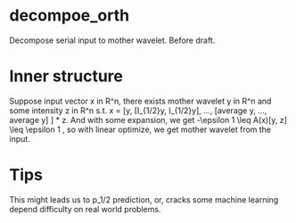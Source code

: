 # decompoe_orth
Decompose serial input to mother wavelet. Before draft.

# Inner structure
Suppose input vector x in R^n, there exists mother wavelet y in R^n and some intensity z in R^n s.t.
x = \[y, \[I_{1/2}y, I_{1/2}y\], ..., \[average y, ..., average y\] \] \* z.
And with some expansion, we get -\epsilon 1 \leq A(x)\[y, z\] \leq \epsilon 1 ,
so with linear optimize, we get mother wavelet from the input.

# Tips
This might leads us to p_1/2 prediction, or, cracks some machine learning depend difficulty on real world problems.
